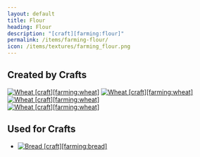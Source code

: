 ```yaml
---
layout: default
title: Flour
heading: Flour
description: "[craft][farming:flour]"
permalink: /items/farming-flour/
icon: /items/textures/farming_flour.png
---
```



## Created by Crafts

<div class="craft">
    <div>
        <span><a href="{{site.baseurl}}/items/farming-wheat/"><img src="{{site.baseurl}}/assets/img/items/textures/farming_wheat.png" data-toggle="tooltip" title="Wheat [craft][farming:wheat]"></a></span>
        <span><a href="{{site.baseurl}}/items/farming-wheat/"><img src="{{site.baseurl}}/assets/img/items/textures/farming_wheat.png" data-toggle="tooltip" title="Wheat [craft][farming:wheat]"></a></span>
        <span><a href="{{site.baseurl}}/items/farming-wheat/"><img src="{{site.baseurl}}/assets/img/items/textures/farming_wheat.png" data-toggle="tooltip" title="Wheat [craft][farming:wheat]"></a></span>
    </div>
    <div>
        <span><a href="{{site.baseurl}}/items/farming-wheat/"><img src="{{site.baseurl}}/assets/img/items/textures/farming_wheat.png" data-toggle="tooltip" title="Wheat [craft][farming:wheat]"></a></span>
        <span></span>
        <span></span>
    </div>
    <div>
        <span></span>
        <span></span>
        <span></span>
    </div>
</div>


## Used for Crafts

<ul class="list-items">
    <li><a href="{{site.baseurl}}/items/farming-bread/"><img src="{{site.baseurl}}/assets/img/items/textures/farming_bread.png" data-toggle="tooltip" title="Bread [craft][farming:bread]"></a></li>
</ul>
